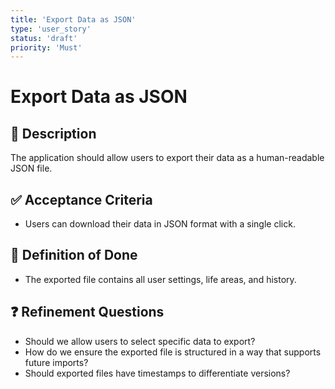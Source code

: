 ```yaml
---
title: 'Export Data as JSON'
type: 'user_story'
status: 'draft'
priority: 'Must'
---
```


# Export Data as JSON

## 📌 Description

The application should allow users to export their data as a human-readable JSON file.

## ✅ Acceptance Criteria

- Users can download their data in JSON format with a single click.

## 🎯 Definition of Done

- The exported file contains all user settings, life areas, and history.

## ❓ Refinement Questions

- Should we allow users to select specific data to export?
- How do we ensure the exported file is structured in a way that supports future imports?
- Should exported files have timestamps to differentiate versions?
